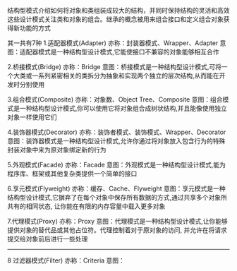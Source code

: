 结构型模式介绍如何将对象和类组装成较大的结构，并同时保持结构的灵活和高效
这些设计模式关注类和对象的组合。继承的概念被用来组合接口和定义组合对象获得新功能的方式

其一共有7种
1.适配器模式(Adapter)
亦称：封装器模式、Wrapper、Adapter
意图：适配器模式是一种结构型设计模式,它能使接口不兼容的对象能够相互合作

2.桥接模式(Bridge)
亦称：Bridge
意图：桥接模式是一种结构型设计模式,可将一个大类或一系列紧密相关的类拆分为抽象和实现两个独立的层次结构,从而能在开发时分别使用

3.组合模式(Composite)
亦称：对象数、Object Tree、Composite
意图：组合模式是一种结构型设计模式,你可以使用它将对象组合成树状结构,并且能像使用独立对象一样使用它们

4.装饰器模式(Decorator)
亦称：装饰者模式、装饰模式、Wrapper、Decorator
意图：装饰器模式是一种结构型设计模式,允许你通过将对象放入包含行为的特殊封装对象中来为原对象绑定新的行为

5.外观模式(Facade)
亦称：Facade
意图：外观模式是一种结构型设计模式,能为程序库、框架或其他复杂类提供一个简单的接口

6.享元模式(Flyweight)
亦称：缓存、Cache、Flyweight
意图：享元模式是一种结构型设计模式,它摒弃了在每个对象中保存所有数据的方式,通过共享多个对象所共有的相同状态,
让你能在有限的内存容量中载入更多对象

7.代理模式(Proxy)
亦称：Proxy
意图：代理模式是一种结构型设计模式,让你能够提供对象的替代品或其他占位符。代理控制着对于原对象的访问,
并允许在将请求提交给对象前后进行一些处理

**********
8 过滤器模式(Filter)
亦称：Criteria 
意图：